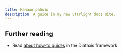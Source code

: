 ```yaml
---
title: Начало работы
description: A guide in my new Starlight docs site.
---
```


## Further reading

- Read [about how-to guides](https://diataxis.fr/how-to-guides/) in the Diátaxis framework
